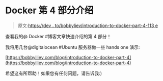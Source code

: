 # Docker 第 4 部分介绍

> 原文:[https://dev . to/bobbyliev/introduction-to-docker-part-4-113 e](https://dev.to/bobbyiliev/introduction-to-docker-part-4-113e)

查看我的@ Docker #博客文章快速介绍的第 4 部分！

我将用几台@digitalocean #Ubuntu 服务器做一些 hands one 演示:

[https://bobbyiliev.com/blog/introduction-to-docker-part-4](https://bobbyiliev.com/blog/introduction-to-docker-part-4)

希望这有所帮助！如果您有任何问题，请告诉我:)